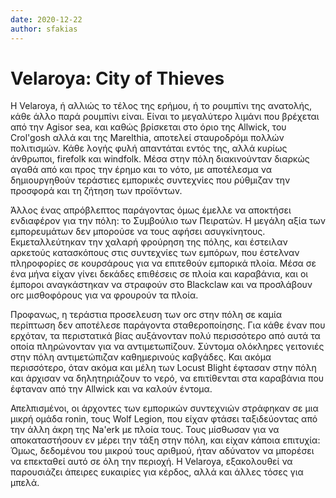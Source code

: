 ```yaml
---
date: 2020-12-22
author: sfakias
---
```

# Velaroya: City of Thieves

H Velaroya, ή αλλιώς το τέλος της ερήμου, ή το ρουμπίνι της ανατολής, κάθε άλλο παρά ρουμπίνι είναι. Είναι το μεγαλύτερο λιμάνι που βρέχεται από την Agisor sea, και καθώς βρίσκεται στο όριο της Allwick, του Crol'gosh αλλά και της Marelthia, αποτελεί σταυροδρόμι πολλών πολιτισμών. Κάθε λογής φυλή απαντάται εντός της, αλλά κυρίως άνθρωποι, firefolk και windfolk. Μέσα στην πόλη διακινούνταν διαρκώς αγαθά από και προς την έρημο και το νότο, με αποτέλεσμα να δημιουργηθούν τεράστιες εμπορικές συντεχνίες που ρύθμιζαν την προσφορά και τη ζήτηση των προϊόντων.

Άλλος ένας απρόβλεπτος παράγοντας όμως έμελλε να αποκτήσει ενδιαφέρον για την πόλη: το Συμβούλιο των Πειρατών. Η μεγάλη αξία των εμπορευμάτων δεν μπορούσε να τους αφήσει ασυγκίνητους. Εκμεταλλεύτηκαν την χαλαρή φρούρηση της πόλης, και έστειλαν αρκετούς κατασκόπους στις συντεχνίες των εμπόρων, που έστελναν πληροφορίες σε κουρσάρους για να επιτεθούν εμπορικά πλοία. Μέσα σε ένα μήνα είχαν γίνει δεκάδες επιθέσεις σε πλοία και καραβάνια, και οι έμποροι αναγκάστηκαν να στραφούν στο Blackclaw και να προσλάβουν orc μισθοφόρους για να φρουρούν τα πλοία.

Προφανως, η τεράστια προσελευση των orc στην πόλη σε καμία περίπτωση δεν αποτέλεσε παράγοντα σταθεροποίησης. Για κάθε έναν που ερχόταν, τα περιστατικά βίας αυξάνονταν πολύ περισσότερο από αυτά τα οποία πληρώνονταν για να αντιμετωπίζουν. Σύντομα ολόκληρες γειτονιές στην πόλη αντιμετώπιζαν καθημερινούς καβγάδες. Και ακόμα περισσότερο, όταν ακόμα και μέλη των Locust Blight έφτασαν στην πόλη και άρχισαν να δηλητηριάζουν το νερό, να επιτίθενται στα καραβάνια που έφταναν από την Allwick και να καλούν έντομα.

Απελπισμένοι, οι άρχοντες των εμπορικών συντεχνιών στράφηκαν σε μια μικρή ομάδα ronin, τους Wolf Legion, που είχαν φτάσει ταξιδεύοντας από την άλλη άκρη της Na'erk με πλοία τους. Τους μίσθωσαν για να αποκαταστήσουν εν μέρει την τάξη στην πόλη, και είχαν κάποια επιτυχία: Όμως, δεδομένου του μικρού τους αριθμού, ήταν αδύνατον να μπορέσει να επεκταθεί αυτό  σε όλη την περιοχή. Η Velaroya, εξακολουθεί να παρουσιάζει άπειρες ευκαιρίες για κέρδος, αλλά και άλλες τόσες για μπελά.  

